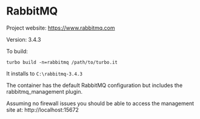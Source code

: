 # RabbitMQ

Project website: https://www.rabbitmq.com

Version: 3.4.3

To build: 

	turbo build -n=rabbitmq /path/to/turbo.it

It installs to `C:\rabbitmq-3.4.3`

The container has the default RabbitMQ configuration but includes the rabbitmq_management plugin.

Assuming no firewall issues you should be able to access the management site at: http://localhost:15672